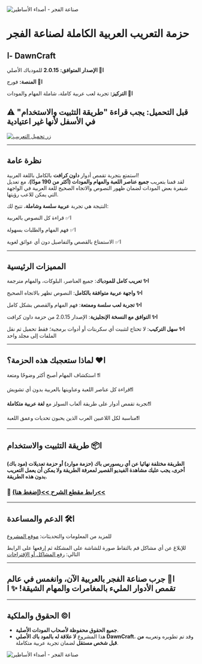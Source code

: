 ![صناعة الفجر - أصداء الأساطير](https://i.ibb.co/HLNP1w7X/image.png)

# **حزمة التعريب العربية الكاملة لصناعة الفجر**
## ا- **DawnCraft**

**ا🔸 الإصدار المتوافق:** **2.0.15** للمودباك الأصلي

**ا🔸 المنصة:** فورج

**ا🔸 التركيز:** تجربة لعب عربية كاملة، شاملة المهام والمودات
## **⚠️ قبل التحميل: يجب قراءة "طريقة التثبيت والاستخدام" في الأسفل لأنها غير اعتيادية**

[![زر تحميل التعريب](https://media.forgecdn.net/attachments/description/1368980/description_02c2b467-eb4f-4a60-9cf5-c05515cb8e4e.png)](https://github.com/PRO-osamah/Arabic-DawnCraft/releases/download/v1.1.1/v1.1.1.DawnCraft.v2.0.15.zip)

***

## **نظرة عامة**
استمتع بتجربة تقمص أدوار **داون كرافت** بالكامل باللغة العربية!  
لقد قمنا بتعريب **جميع عناصر اللعبة والمهام والمودات (أكثر من 190 مودًا)**، مع تعديل شيفرة بعض المودات لضمان ظهور النصوص والاتجاه الصحيح للغة العربية في الواجهة التي يمكن للاعب رؤيتها.

النتيجة هي تجربة **عربية سلسة وشاملة**، تتيح لك:

ا✅ قراءة كل النصوص بالعربية

ا✅ فهم المهام والطلبات بسهولة

ا✅ الاستمتاع بالقصص والتفاصيل دون أي عوائق لغوية


***

## **المميزات الرئيسية**
**ا✨ تعريب كامل للمودباك**: جميع العناصر، البلوكات، والمهام مترجمة

**ا✨ واجهة عربية متوافقة بالكامل**: النصوص تظهر بالاتجاه الصحيح

**ا✨ تجربة لعب سلسة وممتعة**: فهم المهام والقصص بشكل كامل

**ا✨ التوافق مع النسخة الإنجليزية**: الإصدار 2.0.15 من حزمة داون كرافت

**ا✨ سهل التركيب**: لا تحتاج لتثبيت أي سكربتات أو أدوات برمجية؛ فقط تحميل ثم نقل الملفات إلى مجلد واحد

***

## **ا❤️ لماذا ستعجبك هذه الحزمة؟**
ا❗ استكشاف المهام أصبح أكثر وضوحًا ومتعة

ا❗قراءة كل عناصر اللعبة وعناوينها بالعربية بدون أي تشويش

ا❗تجربة تقمص أدوار على طريقة ألعاب السولز مع **لغة عربية متكاملة**

ا❗مناسبة لكل اللاعبين العرب الذين يحبون تحديات وعمق اللعبة

***

## **ا📦 طريقة التثبيت والاستخدام**
#### الطريقة مختلفة نهائيا عن أي ريسورس باك (حزمة موارد) أو حزمة تعديلات (مود باك) أخرى، يجب عليك مشاهدة الفيديو القصير لمعرفة الطريقة ولا يمكن أن يعمل التعريب بدون هذه الطريقة.

### 🔴 [رابط مقطع الشرح >>(إضغط هنا)<<](https://www.youtube.com/watch?v=M59oFa6w9eU)



***

## **ا🛠️ الدعم والمساعدة**

للمزيد من المعلومات والتحديثات: [موقع المشروع](https://github.com/PRO-osamah/Arabic-DawnCraft)

للإبلاغ عن أي مشاكل قم بالتقاط صورة للشاشة على المشكلة ثم إرفعها على الرابط التالي: [رفع المشاكل أو الإقتراحات](https://github.com/PRO-osamah/Arabic-DawnCraft/issues/new/choose)

***

## **ا🌟 جرب صناعة الفجر بالعربية الآن، وانغمس في عالم تقمص الأدوار المليء بالمغامرات والمهام الشيقة! ✨ ا** 

***

## **ا©️ الحقوق والملكية**

*   **جميع الحقوق محفوظة لأصحاب المودات الأصلية**.
*   هذا المشروع **لا علاقة له بالمود باك الأصلي DawnCraft**، وقد تم تطويره وتعريبه **من قبل شخص مستقل** لضمان تجربة عربية متكاملة.



![صناعة الفجر - أصداء الأساطير](https://i.ibb.co/HLNP1w7X/image.png)
